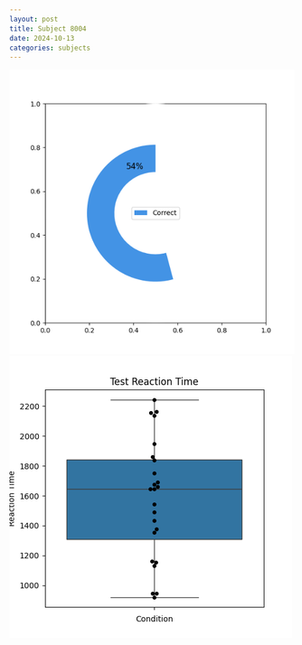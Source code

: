 ```yaml
---
layout: post
title: Subject 8004
date: 2024-10-13
categories: subjects
---
```


![](data/8004/run-12/8004_FN_acc_test.png)
![](data/8004/run-12/8004_FN_rt.png)
